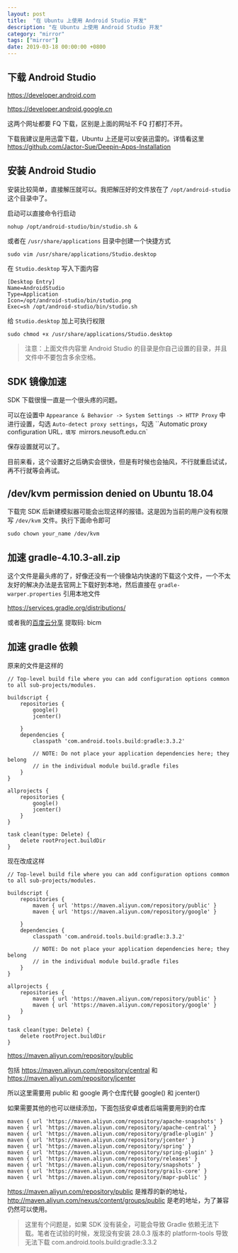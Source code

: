 ```yaml
---
layout: post
title:  "在 Ubuntu 上使用 Android Studio 开发"
description: "在 Ubuntu 上使用 Android Studio 开发"
category: "mirror"
tags: ["mirror"]
date: 2019-03-18 00:00:00 +0800
---
```


## 下载 Android Studio 

https://developer.android.com

https://developer.android.google.cn

这两个网址都要 FQ 下载，区别是上面的网址不 FQ 打都打不开。

下载我建议是用迅雷下载，Ubuntu 上还是可以安装迅雷的。详情看这里 https://github.com/Jactor-Sue/Deepin-Apps-Installation

## 安装 Android Studio 

安装比较简单，直接解压就可以。我把解压好的文件放在了 `/opt/android-studio` 这个目录中了。

启动可以直接命令行启动 

```shell
nohup /opt/android-studio/bin/studio.sh &
```

或者在 `/usr/share/applications` 目录中创建一个快捷方式

```shell
sudo vim /usr/share/applications/Studio.desktop
```

在 `Studio.desktop` 写入下面内容

```
[Desktop Entry] 
Name=AndroidStudio 
Type=Application 
Icon=/opt/android-studio/bin/studio.png 
Exec=sh /opt/android-studio/bin/studio.sh
```

给 `Studio.desktop` 加上可执行权限

```shell
sudo chmod +x /usr/share/applications/Studio.desktop
```

> 注意：上面文件内容里 Android Studio 的目录是你自己设置的目录，并且文件中不要包含多余空格。

## SDK 镜像加速

SDK 下载很慢一直是一个很头疼的问题。

可以在设置中 `Appearance & Behavior -> System Settings -> HTTP Proxy` 中进行设置，勾选 `Auto-detect proxy settings`，勾选 ``Automatic proxy configuration URL`，填写 `mirrors.neusoft.edu.cn`

保存设置就可以了。

目前来看，这个设置好之后确实会很快，但是有时候也会抽风，不行就重启试试，再不行就等会再试。

## /dev/kvm permission denied on Ubuntu 18.04

下载完 SDK 后新建模拟器可能会出现这样的报错。这是因为当前的用户没有权限写 `/dev/kvm` 文件。执行下面命令即可

```shell
sudo chown your_name /dev/kvm
```

## 加速 gradle-4.10.3-all.zip

这个文件是最头疼的了，好像还没有一个镜像站内快速的下载这个文件，一个不太友好的解决办法是去官网上下载好到本地，然后直接在 `gradle-warper.properties` 引用本地文件

https://services.gradle.org/distributions/

或者我的[百度云分享](https://pan.baidu.com/s/1zLxEQ35YaPIGfZKiluua5A) 提取码: bicm 

## 加速 gradle 依赖

原来的文件是这样的

```
// Top-level build file where you can add configuration options common to all sub-projects/modules.

buildscript {
    repositories {
        google()
        jcenter()
        
    }
    dependencies {
        classpath 'com.android.tools.build:gradle:3.3.2'
        
        // NOTE: Do not place your application dependencies here; they belong
        // in the individual module build.gradle files
    }
}

allprojects {
    repositories {
        google()
        jcenter()
    }
}

task clean(type: Delete) {
    delete rootProject.buildDir
}

```

现在改成这样

```
// Top-level build file where you can add configuration options common to all sub-projects/modules.

buildscript {
    repositories {
        maven { url 'https://maven.aliyun.com/repository/public' }
        maven { url 'https://maven.aliyun.com/repository/google' }
        
    }
    dependencies {
        classpath 'com.android.tools.build:gradle:3.3.2'
        
        // NOTE: Do not place your application dependencies here; they belong
        // in the individual module build.gradle files
    }
}

allprojects {
    repositories {
        maven { url 'https://maven.aliyun.com/repository/public' }
        maven { url 'https://maven.aliyun.com/repository/google' }
    }
}

task clean(type: Delete) {
    delete rootProject.buildDir
}
```

https://maven.aliyun.com/repository/public

包括 https://maven.aliyun.com/repository/central 和 https://maven.aliyun.com/repository/jcenter

所以这里需要用 public 和 google 两个仓库代替 google() 和 jcenter() 

如果需要其他的也可以继续添加，下面包括安卓或者后端需要用到的仓库

```
maven { url 'https://maven.aliyun.com/repository/apache-snapshots' }
maven { url 'https://maven.aliyun.com/repository/apache-central' }
maven { url 'https://maven.aliyun.com/repository/gradle-plugin' }
maven { url 'https://maven.aliyun.com/repository/jcenter' }
maven { url 'https://maven.aliyun.com/repository/spring' }
maven { url 'https://maven.aliyun.com/repository/spring-plugin' }
maven { url 'https://maven.aliyun.com/repository/releases' }
maven { url 'https://maven.aliyun.com/repository/snapshots' }
maven { url 'https://maven.aliyun.com/repository/grails-core' }
maven { url 'https://maven.aliyun.com/repository/mapr-public' }
```

https://maven.aliyun.com/repository/public 是推荐的新的地址，http://maven.aliyun.com/nexus/content/groups/public 是老的地址，为了兼容仍然可以使用。

> 这里有个问题是，如果 SDK 没有装全，可能会导致 Gradle 依赖无法下载。笔者在试验的时候，发现没有安装 28.0.3 版本的 platform-tools 导致无法下载 com.android.tools.build:gradle:3.3.2

